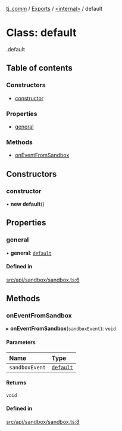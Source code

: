 [tj_comm](../README.md) / [Exports](../modules.md) / [<internal\>](../modules/internal_.md) / default

# Class: default

[<internal>](../modules/internal_.md).default

## Table of contents

### Constructors

- [constructor](internal_.default-2.md#constructor)

### Properties

- [general](internal_.default-2.md#general)

### Methods

- [onEventFromSandbox](internal_.default-2.md#oneventfromsandbox)

## Constructors

### constructor

• **new default**()

## Properties

### general

• **general**: [`default`](internal_.default-6.md)

#### Defined in

[src/api/sandbox/sandbox.ts:6](https://github.com/digitalwohl/tjlibrary/blob/bcb5078/src/api/sandbox/sandbox.ts#L6)

## Methods

### onEventFromSandbox

▸ **onEventFromSandbox**(`sandboxEvent`): `void`

#### Parameters

| Name | Type |
| :------ | :------ |
| `sandboxEvent` | [`default`](internal_.default-3.md) |

#### Returns

`void`

#### Defined in

[src/api/sandbox/sandbox.ts:8](https://github.com/digitalwohl/tjlibrary/blob/bcb5078/src/api/sandbox/sandbox.ts#L8)
